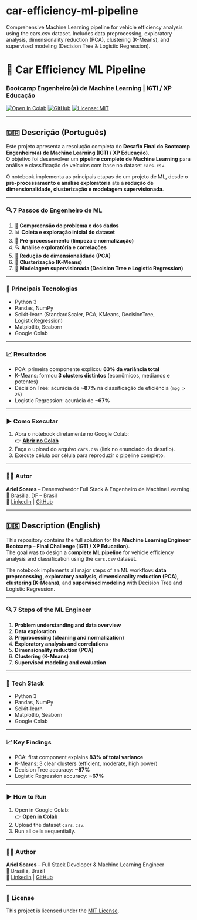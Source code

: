 # car-efficiency-ml-pipeline
Comprehensive Machine Learning pipeline for vehicle efficiency analysis using the cars.csv dataset. Includes data preprocessing, exploratory analysis, dimensionality reduction (PCA), clustering (K-Means), and supervised modeling (Decision Tree &amp; Logistic Regression).

# 🚗 Car Efficiency ML Pipeline  
### Bootcamp Engenheiro(a) de Machine Learning | IGTI / XP Educação  

[![Open In Colab](https://colab.research.google.com/assets/colab-badge.svg)](https://colab.research.google.com/github/soares-ari/car-efficiency-ml-pipeline/blob/main/Final_Challenge_ML_Engineer.ipynb)
[![GitHub](https://img.shields.io/badge/View_on-GitHub-black?logo=github)](https://github.com/soares-ari/car-efficiency-ml-pipeline)
[![License: MIT](https://img.shields.io/badge/License-MIT-green.svg)](LICENSE)

---

## 🇧🇷 **Descrição (Português)**

Este projeto apresenta a resolução completa do **Desafio Final do Bootcamp Engenheiro(a) de Machine Learning (IGTI / XP Educação)**.  
O objetivo foi desenvolver um **pipeline completo de Machine Learning** para análise e classificação de veículos com base no dataset `cars.csv`.

O notebook implementa as principais etapas de um projeto de ML, desde o **pré-processamento e análise exploratória** até a **redução de dimensionalidade, clusterização e modelagem supervisionada**.

---

### 🔍 **7 Passos do Engenheiro de ML**
1. 🧩 **Compreensão do problema e dos dados**  
2. 📊 **Coleta e exploração inicial do dataset**  
3. 🧹 **Pré-processamento (limpeza e normalização)**  
4. 🔍 **Análise exploratória e correlações**  
5. 🧭 **Redução de dimensionalidade (PCA)**  
6. 🧮 **Clusterização (K-Means)**  
7. 🧠 **Modelagem supervisionada (Decision Tree e Logistic Regression)**  

---

### 🧰 **Principais Tecnologias**
- Python 3  
- Pandas, NumPy  
- Scikit-learn (StandardScaler, PCA, KMeans, DecisionTree, LogisticRegression)  
- Matplotlib, Seaborn  
- Google Colab  

---

### 📈 **Resultados**
- PCA: primeira componente explicou **83% da variância total**  
- K-Means: formou **3 clusters distintos** (econômicos, medianos e potentes)  
- Decision Tree: acurácia de **~87%** na classificação de eficiência (`mpg > 25`)  
- Logistic Regression: acurácia de **~67%**  

---

### ▶️ **Como Executar**
1. Abra o notebook diretamente no Google Colab:  
   👉 [**Abrir no Colab**](https://colab.research.google.com/github/soares-ari/car-efficiency-ml-pipeline/blob/main/Final_Challenge_ML_Engineer.ipynb)
2. Faça o upload do arquivo `cars.csv` (link no enunciado do desafio).
3. Execute célula por célula para reproduzir o pipeline completo.

---

### 🧑‍💻 **Autor**
**Ariel Soares** – Desenvolvedor Full Stack & Engenheiro de Machine Learning  
📍 Brasília, DF – Brasil  
🔗 [LinkedIn](https://www.linkedin.com/in/soares-ari) | [GitHub](https://github.com/soares-ari)

---

## 🇺🇸 **Description (English)**

This repository contains the full solution for the **Machine Learning Engineer Bootcamp – Final Challenge (IGTI / XP Education)**.  
The goal was to design a **complete ML pipeline** for vehicle efficiency analysis and classification using the `cars.csv` dataset.

The notebook implements all major steps of an ML workflow: **data preprocessing, exploratory analysis, dimensionality reduction (PCA), clustering (K-Means)**, and **supervised modeling** with Decision Tree and Logistic Regression.

---

### 🔍 **7 Steps of the ML Engineer**
1. **Problem understanding and data overview**  
2. **Data exploration**  
3. **Preprocessing (cleaning and normalization)**  
4. **Exploratory analysis and correlations**  
5. **Dimensionality reduction (PCA)**  
6. **Clustering (K-Means)**  
7. **Supervised modeling and evaluation**  

---

### 🧰 **Tech Stack**
- Python 3  
- Pandas, NumPy  
- Scikit-learn  
- Matplotlib, Seaborn  
- Google Colab  

---

### 📈 **Key Findings**
- PCA: first component explains **83% of total variance**  
- K-Means: 3 clear clusters (efficient, moderate, high power)  
- Decision Tree accuracy: **~87%**  
- Logistic Regression accuracy: **~67%**

---

### ▶️ **How to Run**
1. Open in Google Colab:  
   👉 [**Open in Colab**](https://colab.research.google.com/github/soares-ari/car-efficiency-ml-pipeline/blob/main/Final_Challenge_ML_Engineer.ipynb)
2. Upload the dataset `cars.csv`.  
3. Run all cells sequentially.

---

### 👨‍💻 **Author**
**Ariel Soares** – Full Stack Developer & Machine Learning Engineer  
📍 Brasília, Brazil  
🔗 [LinkedIn](https://www.linkedin.com/in/ari-soares) | [GitHub](https://github.com/soares-ari)

---

### 📄 **License**
This project is licensed under the [MIT License](LICENSE).

